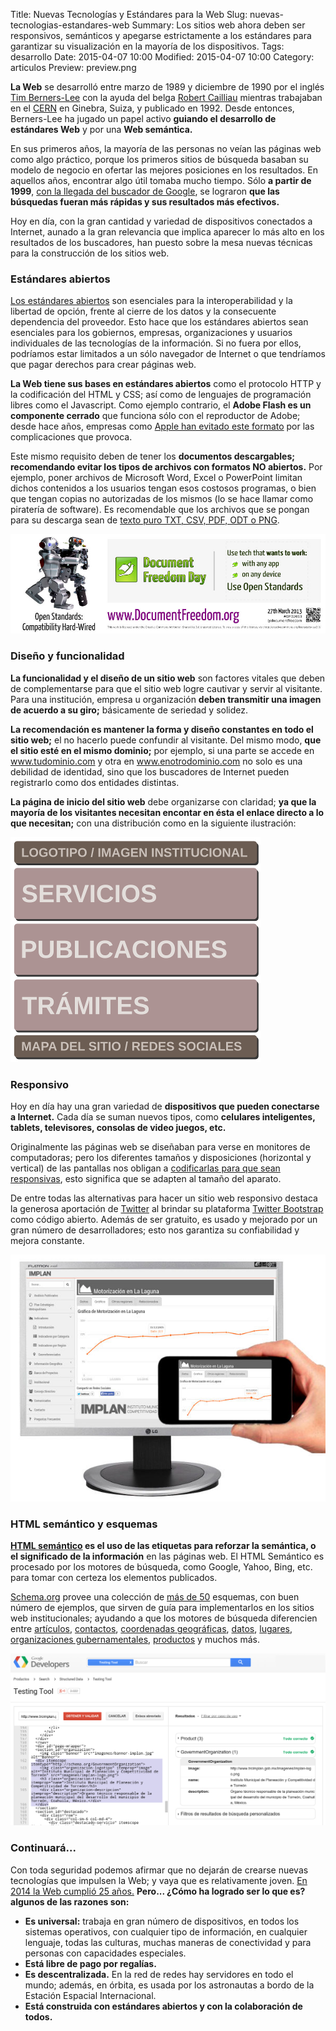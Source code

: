 Title: Nuevas Tecnologías y Estándares para la Web
Slug: nuevas-tecnologias-estandares-web
Summary: Los sitios web ahora deben ser responsivos, semánticos y apegarse estrictamente a los estándares para garantizar su visualización en la mayoría de los dispositivos.
Tags: desarrollo
Date: 2015-04-07 10:00
Modified: 2015-04-07 10:00
Category: articulos
Preview: preview.png


**La Web** se desarrolló entre marzo de 1989 y diciembre de 1990 por el inglés [Tim Berners-Lee](https://es.wikipedia.org/wiki/Tim_Berners-Lee) con la ayuda del belga [Robert Cailliau](https://es.wikipedia.org/wiki/Robert_Cailliau) mientras trabajaban en el [CERN](https://es.wikipedia.org/wiki/CERN) en Ginebra, Suiza, y publicado en 1992. Desde entonces, Berners-Lee ha jugado un papel activo **guiando el desarrollo de estándares Web** y por una **Web semántica.**

En sus primeros años, la mayoría de las personas no veían las páginas web como algo práctico, porque los primeros sitios de búsqueda basaban su modelo de negocio en ofertar las mejores posiciones en los resultados. En aquellos años, encontrar algo útil tomaba mucho tiempo. Sólo **a partir de 1999**, [con la llegada del buscador de Google](http://es.wikipedia.org/wiki/Motor_de_b%C3%BAsqueda#Historia), se lograron **que las búsquedas fueran más rápidas y sus resultados más efectivos.**

Hoy en día, con la gran cantidad y variedad de dispositivos conectados a Internet, aunado a la gran relevancia que implica aparecer lo más alto en los resultados de los buscadores, han puesto sobre la mesa nuevas técnicas para la construcción de los sitios web.

### Estándares abiertos

[Los estándares abiertos](https://documentfreedom.org/openstandards.es.html) son esenciales para la interoperabilidad y la libertad de opción, frente al cierre de los datos y la consecuente dependencia del proveedor. Esto hace que los estándares abiertos sean esenciales para los gobiernos, empresas, organizaciones y usuarios individuales de las tecnologías de la información. Si no fuera por ellos, podríamos estar limitados a un sólo navegador de Internet o que tendríamos que pagar derechos para crear páginas web.

**La Web tiene sus bases en estándares abiertos** como el protocolo HTTP y la codificación del HTML y CSS; así como de lenguajes de programación libres como el Javascript. Como ejemplo contrario, el **Adobe Flash es un componente cerrado** que funciona sólo con el reproductor de Adobe; desde hace años, empresas como [Apple han evitado este formato](http://es.wikipedia.org/wiki/Adobe_Flash_Player#Origen_flash) por las complicaciones que provoca.

Este mismo requisito deben de tener los **documentos descargables; recomendando evitar los tipos de archivos con formatos NO abiertos.** Por ejemplo, poner archivos de Microsoft Word, Excel o PowerPoint limitan dichos contenidos a los usuarios tengan esos costosos programas, o bien que tengan copias no autorizadas de los mismos (lo se hace llamar como piratería de software). Es recomendable que los archivos que se pongan para su descarga sean de [texto puro TXT, CSV, PDF, ODT o PNG](https://documentfreedom.org/open-standards-examples.es.html).

<a href="https://documentfreedom.org/openstandards.es.html" target="_blanck"><img class="img-fluid" src="document-freedom-day-banner-robots.jpg" alt="Document Freedom Day"></a>

### Diseño y funcionalidad

**La funcionalidad y el diseño de un sitio web** son factores vitales que deben de complementarse para que el sitio web logre cautivar y servir al visitante. Para una institución, empresa u organización **deben transmitir una imagen de acuerdo a su giro;** básicamente de seriedad y solidez.

**La recomendación es mantener la forma y diseño constantes en todo el sitio web;** el no hacerlo puede confundir al visitante. Del mismo modo, **que el sitio esté en el mismo dominio;** por ejemplo, si una parte se accede en www.tudominio.com y otra en www.enotrodominio.com no solo es una debilidad de identidad, sino que los buscadores de Internet pueden registrarlo como dos entidades distintas.

**La página de inicio del sitio web** debe organizarse con claridad; **ya que la mayoría de los visitantes necesitan encontar en ésta el enlace directo a lo que necesitan;** con una distribución como en la siguiente ilustración:

<img class="img-fluid" src="estructura-recomendada-pagina-inicial.png" alt="Estructura recomendada para la pagina inicial de un sitio web">

### Responsivo

Hoy en día hay una gran variedad de **dispositivos que pueden conectarse a Internet.** Cada día se suman nuevos tipos, como **celulares inteligentes, tablets, televisores, consolas de video juegos, etc.**

Originalmente las páginas web se diseñaban para verse en monitores de computadoras; pero los diferentes tamaños y disposiciones (horizontal y vertical) de las pantallas nos obligan a [codificarlas para que sean responsivas](http://www.w3resource.com/responsive-web-design/overview.php), esto significa que se adapten al tamaño del aparato.

De entre todas las alternativas para hacer un sitio web responsivo destaca la generosa aportación de [Twitter](https://about.twitter.com/) al brindar su plataforma [Twitter Bootstrap](http://getbootstrap.com/) como código abierto. Además de ser gratuito, es usado y mejorado por un gran número de desarrolladores; esto nos garantiza su confiabilidad y mejora constante.

<img class="img-fluid" src="sitio-web-responsivo.jpg" alt="Sitio Web responsivo">

### HTML semántico y esquemas

**[HTML semántico](http://es.wikipedia.org/wiki/HTML_sem%C3%A1ntico) es el uso de las etiquetas para reforzar la semántica, o el significado de la información** en las páginas web. El HTML Semántico es procesado por los motores de búsqueda, como Google, Yahoo, Bing, etc. para tomar con certeza los elementos publicados.

[Schema.org](http://schema.org/) provee una colección de [más de 50](http://schema.org/docs/full.html) esquemas, con buen número de ejemplos, que sirven de guía para implementarlos en los sitios web institucionales; ayudando a que los motores de búsqueda diferencien entre [artículos](http://schema.org/Article), [contactos](http://schema.org/ContactPoint), [coordenadas geográficas](http://schema.org/GeoCoordinates), [datos](http://schema.org/Dataset), [lugares](http://schema.org/Place), [organizaciones gubernamentales](http://schema.org/GovernmentOrganization), [productos](http://schema.org/Product) y muchos más.

<img class="img-fluid" src="google-developers-testing-tool-schemas.png" alt="Google Developers herramienta para probar Schemas">

### Continuará...

Con toda seguridad podemos afirmar que no dejarán de crearse nuevas tecnologías que impulsen la Web; y vaya que es relativamente joven. [En 2014 la Web cumplió 25 años.](http://www.webat25.org/) **Pero... ¿Cómo ha logrado ser lo que es? algunos de las razones son:**

* **Es universal:** trabaja en gran número de dispositivos, en todos los sistemas operativos, con cualquier tipo de información, en cualquier lenguaje, todas las culturas, muchas maneras de conectividad y para personas con capacidades especiales.
* **Está libre de pago por regalías.**
* **Es descentralizada.** En la red de redes hay servidores en todo el mundo; además, en órbita, es usada por los astronautas a bordo de la Estación Espacial Internacional.
* **Está construida con estándares abiertos y con la colaboración de todos.**
